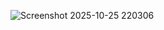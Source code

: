 ![Screenshot 2025-10-25 220306](https://github.com/user-attachments/assets/c9654d7a-e515-4225-ae6c-6d9c9498b785)
